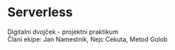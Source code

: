 # Serverless
Digitalni dvojček - projektni praktikum\
Člani ekipe: Jan Namestnik, Nejc Cekuta, Metod Golob

